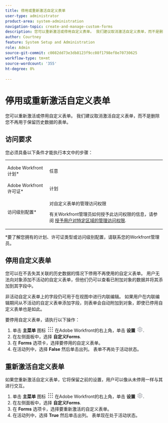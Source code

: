 ```yaml
---
title: 停用或重新激活自定义表单
user-type: administrator
product-area: system-administration
navigation-topic: create-and-manage-custom-forms
description: 您可以重新激活或停用自定义表单。 我们建议取消激活自定义表单，而不是删除您不再用于保留历史数据的表单。
author: Courtney
feature: System Setup and Administration
role: Admin
source-git-commit: c0082dd73e3db8123f9cc08f1798ef8e70730625
workflow-type: tm+mt
source-wordcount: '355'
ht-degree: 0%

---
```



# 停用或重新激活自定义表单

您可以重新激活或停用自定义表单。 我们建议取消激活自定义表单，而不是删除您不再用于保留历史数据的表单。

## 访问要求

您必须具备以下条件才能执行本文中的步骤：

<table style="table-layout:auto"> 
 <col> 
 <col> 
 <tbody> 
  <tr data-mc-conditions=""> 
   <td role="rowheader"> <p>Adobe Workfront计划*</p> </td> 
   <td>任意</td> 
  </tr> 
  <tr> 
   <td role="rowheader">Adobe Workfront许可证*</td> 
   <td>计划</td> 
  </tr> 
  <tr data-mc-conditions=""> 
   <td role="rowheader">访问级别配置*</td> 
   <td> <p>对自定义表单的管理访问权限</p> <p>有关Workfront管理员如何授予此访问权限的信息，请参阅 <a href="/help/quicksilver/administration-and-setup/add-users/configure-and-grant-access/grant-users-admin-access-certain-areas.md" class="MCXref xref">授予用户对特定区域的管理访问权限</a>.</p></td> 
  </tr>  
 </tbody> 
</table>

&#42;要了解您拥有的计划、许可证类型或访问级别配置，请联系您的Workfront管理员。

## 停用自定义表单

您可以在不丢失其关联的历史数据的情况下停用不再使用的自定义表单。 用户无法向对象添加不活动的自定义表单，但他们仍可以查看已附加对象的数据并将其添加到其字段中。

非活动自定义表单上的字段仍可用于在视图中进行内联编辑。 如果用户在内联编辑期间从不活动的自定义表单添加字段，则表单会自动附加到对象，即使已停用自定义表单也是如此。

要停用自定义表单，请执行以下操作：

1. 单击 **主菜单** 图标 ![](assets/main-menu-icon.png) 在Adobe Workfront的右上角，单击 **设置** ![](assets/gear-icon-settings.png).
1. 在左侧面板中，选择 **自定义Forms**.
1. 在 **Forms** 选项卡，选择要停用的自定义表单。
1. 在活动列中，选择 **False** 然后单击出列。 表单不再处于活动状态。

## 重新激活自定义表单

如果您重新激活自定义表单，它将保留之前的设置，用户可以像从未停用一样与其进行交互。

1. 单击 **主菜单** 图标 ![](assets/main-menu-icon.png) 在Adobe Workfront的右上角，单击 **设置** ![](assets/gear-icon-settings.png).
1. 在左侧面板中，选择 **自定义Forms**.
1. 在 **Forms** 选项卡，选择要重新激活的自定义表单。
1. 在活动列中，选择 **True** 然后单击出列。 表单现在处于活动状态。